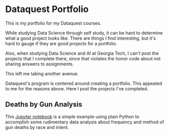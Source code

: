 # Dataquest Portfolio

This is my portfolio for my Dataquest courses.

While studying Data Science through self study, it can be hard to determine what a good project looks like.  There are things I find interesting, but it's hard to gauge if they are good projects for a portfolio.

Also, when studying Data Science and AI at Georgia Tech, I can't post the projects that I complete there, since that violates the honor code about not sharing answers to assignments.

This left me taking another avenue.  

Dataquest's program is centered around creating a portfolio.  This appealed to me for the reasons above.  Here I post the projects I've completed.

## Deaths by Gun Analysis

This [Jupyter notebook](https://github.com/icosahedron/dataquest/blob/master/Guided%20Project_%20Exploring%20Gun%20Deaths%20in%20the%20US/Basics.ipynb) is a simple example using plain Python to accomplish some rudimentary data analysis about frequency and method of gun deaths by race and intent.

